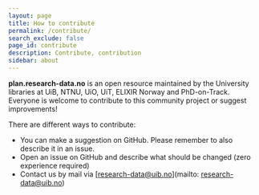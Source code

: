```yaml
---
layout: page
title: How to contribute
permalink: /contribute/
search_exclude: false
page_id: contribute
description: Contribute, contribution
sidebar: about
---
```


**plan.research-data.no** is an open resource maintained by the University libraries at UiB, NTNU, UiO, UiT, ELIXIR Norway and PhD-on-Track. Everyone is welcome to contribute to this community project or suggest improvements!

There are different ways to contribute:
* You can make a suggestion on GitHub. Please remember to also describe it in an issue.
* Open an issue on GitHub and describe what should be changed (zero experience required)
* Contact us by mail via [research-data@uib.no](mailto: research-data@uib.no)